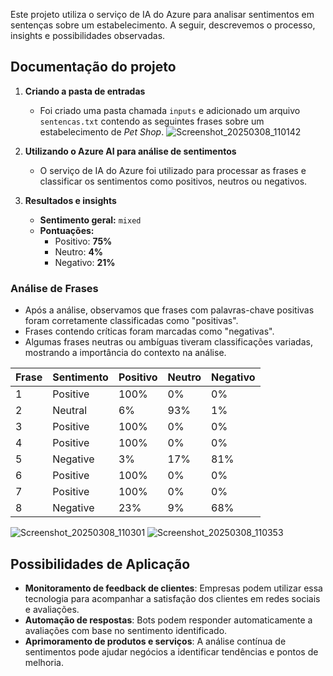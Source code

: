 Este projeto utiliza o serviço de IA do Azure para analisar sentimentos em sentenças sobre um estabelecimento. A seguir, descrevemos o processo, insights e possibilidades observadas.

## Documentação do projeto

1. **Criando a pasta de entradas**
   - Foi criado uma pasta chamada `inputs` e adicionado um arquivo `sentencas.txt` contendo as seguintes frases sobre um estabelecimento de *Pet Shop*.
    ![Screenshot_20250308_110142](https://github.com/user-attachments/assets/0721d45c-34fe-4a67-9ee2-22352925b0ba)


2. **Utilizando o Azure AI para análise de sentimentos**
   - O serviço de IA do Azure foi utilizado para processar as frases e classificar os sentimentos como positivos, neutros ou negativos.

3. **Resultados e insights**
   - **Sentimento geral:** `mixed`
   - **Pontuações:**
     - Positivo: **75%**
     - Neutro: **4%**
     - Negativo: **21%**
   
### Análise de Frases
   - Após a análise, observamos que frases com palavras-chave positivas foram corretamente classificadas como "positivas".
   - Frases contendo críticas foram marcadas como "negativas".
   - Algumas frases neutras ou ambíguas tiveram classificações variadas, mostrando a importância do contexto na análise.

| Frase | Sentimento | Positivo | Neutro | Negativo |
|-------|-----------|----------|--------|----------|
| 1 | Positive | 100% | 0% | 0% |
| 2 | Neutral | 6% | 93% | 1% |
| 3 | Positive | 100% | 0% | 0% |
| 4 | Positive | 100% | 0% | 0% |
| 5 | Negative | 3% | 17% | 81% |
| 6 | Positive | 100% | 0% | 0% |
| 7 | Positive | 100% | 0% | 0% |
| 8 | Negative | 23% | 9% | 68% |

![Screenshot_20250308_110301](https://github.com/user-attachments/assets/a06e7bec-4386-4e83-942c-8c2333bf0ccb)
![Screenshot_20250308_110353](https://github.com/user-attachments/assets/aedd7623-0a80-4e7d-a1d6-de874976eaa7)




## Possibilidades de Aplicação

- **Monitoramento de feedback de clientes**: Empresas podem utilizar essa tecnologia para acompanhar a satisfação dos clientes em redes sociais e avaliações.
- **Automação de respostas**: Bots podem responder automaticamente a avaliações com base no sentimento identificado.
- **Aprimoramento de produtos e serviços**: A análise contínua de sentimentos pode ajudar negócios a identificar tendências e pontos de melhoria.
